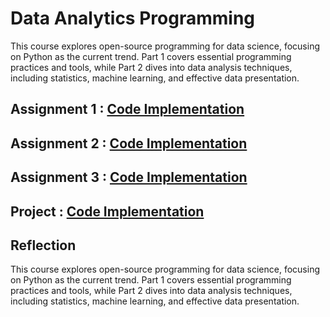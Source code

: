 # Data Analytics Programming
This course explores open-source programming for data science, focusing on Python as the current trend. Part 1 covers essential programming practices and tools, while Part 2 dives into data analysis techniques, including statistics, machine learning, and effective data presentation.

## Assignment 1 : [Code Implementation](https://github.com/TehRuQian/SECPH-Data-Engineering-UTM/blob/main/SECPH-Year2-Sem2/Data%20Analytics%20Programming/Assignment%201.ipynb)
## Assignment 2 : [Code Implementation](https://github.com/TehRuQian/SECPH-Data-Engineering-UTM/blob/main/SECPH-Year2-Sem2/Data%20Analytics%20Programming/Assignment%202.ipynb)
## Assignment 3 : [Code Implementation](https://github.com/TehRuQian/SECPH-Data-Engineering-UTM/blob/main/SECPH-Year2-Sem2/Data%20Analytics%20Programming/Assignment%203.ipynb)

## Project : [Code Implementation](https://github.com/TehRuQian/SECPH-Data-Engineering-UTM/blob/main/SECPH-Year2-Sem2/Data%20Analytics%20Programming/DAP_Project%20Phase%202.ipynb)

## Reflection
This course explores open-source programming for data science, focusing on Python as the current trend. Part 1 covers essential programming practices and tools, while Part 2 dives into data analysis techniques, including statistics, machine learning, and effective data presentation.
